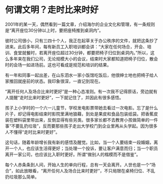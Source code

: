 # 何谓文明？走时比来时好

2001年的某一天，偶然看到一篇文章，介绍海尔的企业文化和管理，有一条规则是“离开座位30分钟以上时，要把座椅推到桌洞内”。 

彼时公司很小，只有三四十个人，我正在起草关于办公秩序的文件，就把这条抄了进来。此后多年间，每有新员工入职培训都会讲：“大家在任何场合，开会、培训、食堂就餐时，若离开座位超过30分钟，都要把椅子归位到桌洞内。”所以，这么多年来在我们公司，无论规模大小的会议，结束时大家都知道把椅子归位，散会时的会场一如进场前。这也可看成是规范和培训的结果。 

有一年和同事一起出差，在山东泗水一家小饭馆吃饭后，他很绅士地也把椅子给人家推回就座前的状态。我印象很深，一直记到现在。 

“离开任何人及场合比来时更好”是一种心态准则。有一次我不记得原话，旁边就有人提醒“走时比来时更好”，一下就记住了，并因此有很多感悟。 

孩子上小学时的一个六一儿童节，学校发电影票带她去看过一次电影。忘了是什么片子，却记得电影结束时影院里满地狼藉，到处是果皮和食品包装纸袋。把香蕉皮装在塑料袋里带出来，反倒显得有些另类。很多家长都不去教育小孩做简单的一件事“不要乱扔垃圾”，反而要那些孩子走出大学校门到企业里再从头学起。因为很多人不懂得“走时比来时更好”。 

这句话，随着年龄增长我有新的感悟及醒觉。比如，当一个人要结束一段婚姻，离开一个人，也应该生活得更好；当处理一个投诉，要让客户满意而归；当一个职员离开一家公司，也应该比入职时更好。所谓“做别人的楷模而不是借鉴”。 

每个人赤条条到人间，开始人生的单向行程，总有一天会离开。人世也是一个“场合”，如此放眼看，“离开任何人及场合比来时更好”，不只局限在桌椅归位、不乱扔垃圾那么简单。